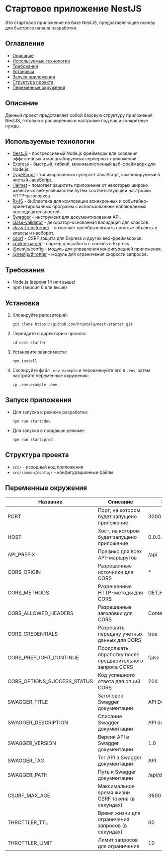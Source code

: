 # Стартовое приложение NestJS

Это стартовое приложение на базе NestJS, предоставляющее основу для быстрого начала разработки.

## Оглавление

- [Описание](#описание)
- [Используемые технологии](#используемые-технологии)
- [Требования](#требования)
- [Установка](#установка)
- [Запуск приложения](#запуск-приложения)
- [Структура проекта](#структура-проекта)
- [Переменные окружения](#переменные-окружения)

## Описание

Данный проект представляет собой базовую структуру приложения NestJS, готовую к расширению и настройке под ваши конкретные нужды.

## Используемые технологии

- [NestJS](https://nestjs.com/) - прогрессивный Node.js фреймворк для создания эффективных и масштабируемых серверных приложений.
- [Express](https://expressjs.com/) - быстрый, гибкий, минималистичный веб-фреймворк для Node.js.
- [TypeScript](https://www.typescriptlang.org/) - типизированный суперсет JavaScript, компилируемый в чистый JavaScript.
- [Helmet](https://helmetjs.github.io/) - помогает защитить приложение от некоторых широко известных веб-уязвимостей путем соответствующей настройки HTTP-заголовков.
- [RxJS](https://rxjs.dev/) - библиотека для композиции асинхронных и событийно-ориентированных программ с использованием наблюдаемых последовательностей.
- [Swagger](https://swagger.io/) - инструмент для документирования API.
- [class-validator](https://github.com/typestack/class-validator) - декоратор-основанная валидация для классов.
- [class-transformer](https://github.com/typestack/class-transformer) - позволяет преобразовывать простые объекты в классы и наоборот.
- [csurf](https://github.com/expressjs/csurf) - CSRF защита для Express и других веб-фреймворков.
- [cookie-parser](https://github.com/expressjs/cookie-parser) - парсер для работы с cookies в Express.
- [@nestjs/config](https://docs.nestjs.com/techniques/configuration) - модуль для управления конфигурацией приложения.
- [@nestjs/throttler](https://docs.nestjs.com/security/rate-limiting) - модуль для ограничения скорости запросов.

## Требования

- Node.js (версия 14 или выше)
- npm (версия 6 или выше)

## Установка

1. Клонируйте репозиторий:
   ```
   git clone https://github.com/hrustalq/nest-starter.git
   ```

2. Перейдите в директорию проекта:
   ```
   cd nest-starter
   ```

3. Установите зависимости:
   ```
   npm install
   ```

4. Скопируйте файл `.env.example` и переименуйте его в `.env`, затем настройте переменные окружения:
   ```
   cp .env.example .env
   ```

## Запуск приложения

- Для запуска в режиме разработки:
  ```
  npm run start:dev
  ```

- Для запуска в продакшн режиме:
  ```
  npm run start:prod
  ```

## Структура проекта

- `src/` - исходный код приложения
- `src/common/config/` - конфигурационные файлы

## Переменные окружения

| Название | Описание | Значение по умолчанию |
|----------|----------|------------------------|
| PORT | Порт, на котором будет запущено приложение | 3000 |
| HOST | Хост, на котором будет запущено приложение | 0.0.0.0 |
| API_PREFIX | Префикс для всех API-маршрутов | /api |
| CORS_ORIGIN | Разрешенные источники для CORS | * |
| CORS_METHODS | Разрешенные HTTP-методы для CORS | GET,HEAD,PUT,PATCH,POST,DELETE |
| CORS_ALLOWED_HEADERS | Разрешенные заголовки для CORS | Content-Type, Accept, Authorization |
| CORS_CREDENTIALS | Разрешить передачу учетных данных для CORS | true |
| CORS_PREFLIGHT_CONTINUE | Продолжать обработку после предварительного запроса CORS | false |
| CORS_OPTIONS_SUCCESS_STATUS | Код успешного ответа для опций CORS | 204 |
| SWAGGER_TITLE | Заголовок Swagger документации | API Documentation |
| SWAGGER_DESCRIPTION | Описание Swagger документации | API documentation for the application |
| SWAGGER_VERSION | Версия API в Swagger документации | 1.0 |
| SWAGGER_TAG | Тег API в Swagger документации | API |
| SWAGGER_PATH | Путь к Swagger документации | /api/docs |
| CSURF_MAX_AGE | Максимальное время жизни CSRF токена (в секундах) | 3600 |
| THROTTLER_TTL | Время жизни для ограничения запросов (в секундах) | 60 |
| THROTTLER_LIMIT | Лимит запросов для ограничения | 10 |